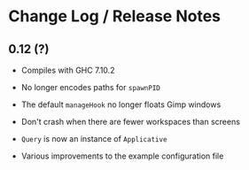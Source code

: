 # Change Log / Release Notes

## 0.12 (?)

  * Compiles with GHC 7.10.2

  * No longer encodes paths for `spawnPID`

  * The default `manageHook` no longer floats Gimp windows

  * Don't crash when there are fewer workspaces than screens

  * `Query` is now an instance of `Applicative`

  * Various improvements to the example configuration file
